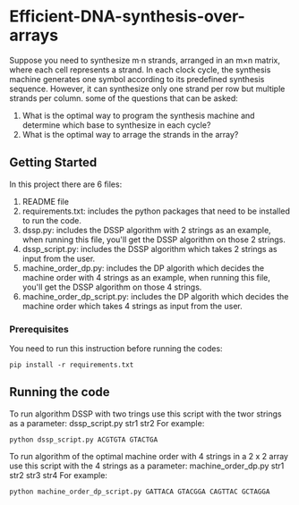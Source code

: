 # Efficient-DNA-synthesis-over-arrays

Suppose you need to synthesize m·n strands, arranged in an m×n matrix,
where each cell represents a strand. In each clock cycle, the synthesis machine
generates one symbol according to its predefined synthesis sequence.
However, it can synthesize only one strand per row but multiple strands
per column.
some of the questions that can be asked:
1. What is the optimal way to program the synthesis machine and determine which
base to synthesize in each cycle?
2. What is the optimal way to arrage the strands in the array?

## Getting Started

In this project there are 6 files:
1) README file
2) requirements.txt: includes the python packages that need to be installed to run the code.
3) dssp.py: includes the DSSP algorithm with 2 strings as an example, when running this file, you'll get the DSSP algorithm on those 2 strings.
4) dssp_script.py: includes the DSSP algorithm which takes 2 strings as input from the user.
5) machine_order_dp.py: includes the DP algorith which decides the machine order with 4 strings as an example, when running this file, you'll get the DSSP algorithm on those 4 strings.
6) machine_order_dp_script.py: includes the DP algorith which decides the machine order which takes 4 strings as input from the user.


### Prerequisites

You need to run this instruction before running the codes:

```
pip install -r requirements.txt
```

## Running the code

To run algorithm DSSP with two trings use this script with the twor strings as a parameter: dssp_script.py str1 str2
For example:
```
python dssp_script.py ACGTGTA GTACTGA
```

To run algorithm of the optimal machine order with 4 strings in a 2 x 2 array use this script with the 4 strings as a parameter:  machine_order_dp.py str1 str2 str3 str4
For example:
```
python machine_order_dp_script.py GATTACA GTACGGA CAGTTAC GCTAGGA
```

